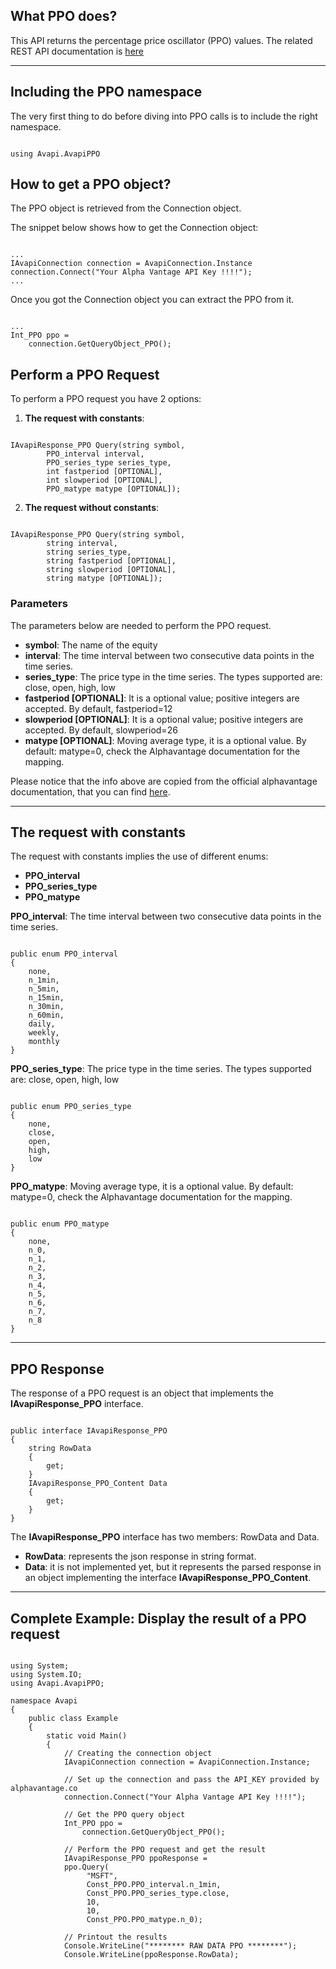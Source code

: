 ## What PPO does?
This API returns the percentage price oscillator (PPO) values. The related REST API documentation is [here](https://www.alphavantage.co/documentation/#ppo)  

***
## Including the PPO namespace
The very first thing to do before diving into PPO calls is to include the right namespace.  

```

using Avapi.AvapiPPO

```

## How to get a PPO object?
The PPO object is retrieved from the Connection object.  

The snippet below shows how to get the Connection object:
```

...
IAvapiConnection connection = AvapiConnection.Instance
connection.Connect("Your Alpha Vantage API Key !!!!");
...

```
Once you got the Connection object you can extract the PPO from it.
```

...
Int_PPO ppo = 
	connection.GetQueryObject_PPO();

```

## Perform a PPO Request
To perform a PPO request you have 2 options:
1. **The request with constants**:

```

IAvapiResponse_PPO Query(string symbol,
		PPO_interval interval,
		PPO_series_type series_type,
		int fastperiod [OPTIONAL],
		int slowperiod [OPTIONAL],
		PPO_matype matype [OPTIONAL]);

```  

2. **The request without constants**:

```

IAvapiResponse_PPO Query(string symbol,
		string interval,
		string series_type,
		string fastperiod [OPTIONAL],
		string slowperiod [OPTIONAL],
		string matype [OPTIONAL]);

```  

### Parameters
The parameters below are needed to perform the PPO request.  
* **symbol**: The name of the equity
* **interval**: The time interval between two consecutive data points in the time series.
* **series_type**: The price type in the time series. The types supported are: close, open, high, low
* **fastperiod [OPTIONAL]**: It is a optional value; positive integers are accepted. By default, fastperiod=12
* **slowperiod [OPTIONAL]**: It is a optional value; positive integers are accepted. By default, slowperiod=26
* **matype [OPTIONAL]**: Moving average type, it is a optional value. By default: matype=0, check the Alphavantage documentation for the mapping. 

Please notice that the info above are copied from the official alphavantage documentation, that you can find [here](https://www.alphavantage.co/documentation/).  

***
## The request with constants
The request with constants implies the use of different enums:
* **PPO_interval**
* **PPO_series_type**
* **PPO_matype**

**PPO_interval**: The time interval between two consecutive data points in the time series.
```  

public enum PPO_interval
{
	none,
	n_1min,
	n_5min,
	n_15min,
	n_30min,
	n_60min,
	daily,
	weekly,
	monthly
}

```  
**PPO_series_type**: The price type in the time series. The types supported are: close, open, high, low
```  

public enum PPO_series_type
{
	none,
	close,
	open,
	high,
	low
}

```  
**PPO_matype**: Moving average type, it is a optional value. By default: matype=0, check the Alphavantage documentation for the mapping. 
```  

public enum PPO_matype
{
	none,
	n_0,
	n_1,
	n_2,
	n_3,
	n_4,
	n_5,
	n_6,
	n_7,
	n_8
}

```  
  

***
## PPO Response
The response of a PPO request is an object that implements the **IAvapiResponse_PPO** interface.
```

public interface IAvapiResponse_PPO
{
    string RowData
    {
        get;
    }
    IAvapiResponse_PPO_Content Data
    {
        get;
    }
}

```
The **IAvapiResponse_PPO** interface has two members: RowData and Data.
* **RowData**: represents the json response in string format.
* **Data**: it is not implemented yet, but it represents the parsed response in an object implementing the interface **IAvapiResponse_PPO_Content**.
  

***
## Complete Example: Display the result of a PPO request
```

using System;
using System.IO;
using Avapi.AvapiPPO;

namespace Avapi
{
    public class Example
    {
        static void Main()
        {
            // Creating the connection object
            IAvapiConnection connection = AvapiConnection.Instance;

            // Set up the connection and pass the API_KEY provided by alphavantage.co
            connection.Connect("Your Alpha Vantage API Key !!!!");

            // Get the PPO query object
            Int_PPO ppo =
                connection.GetQueryObject_PPO();

            // Perform the PPO request and get the result
            IAvapiResponse_PPO ppoResponse = 
            ppo.Query(
                 "MSFT",
                 Const_PPO.PPO_interval.n_1min,
                 Const_PPO.PPO_series_type.close,
                 10,
                 10,
                 Const_PPO.PPO_matype.n_0);

            // Printout the results
            Console.WriteLine("******** RAW DATA PPO ********");
            Console.WriteLine(ppoResponse.RowData);

```
